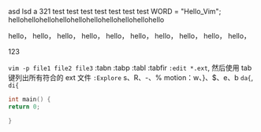 asd
 lsd
a
321
test test test test test test   test WORD = "Hello_Vim";
hellohellohellohellohellohellohellohellohellohello

hello，
hello，
hello，
hello，
hello，
hello，
hello，
hello，
hello，
hello，



123


`vim -p file1 file2 file3`
    :tabn :tabp :tabl :tabfir
`:edit *.ext`, 然后使用 tab 键列出所有符合的 ext 文件
`:Explore` s、R、-、%
motion：w、}、$、e、b
`da{`, `di{`


```c
int main() {
return 0;

}

```
